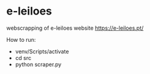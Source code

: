 # e-leiloes
webscrapping of e-leiloes website https://e-leiloes.pt/



How to run:
- venv/Scripts/activate
- cd src
- python scraper.py
